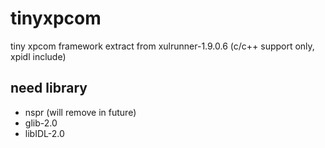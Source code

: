 # tinyxpcom
tiny xpcom framework extract from xulrunner-1.9.0.6 (c/c++ support only, xpidl include)

## need library
* nspr (will remove in future)
* glib-2.0
* libIDL-2.0
